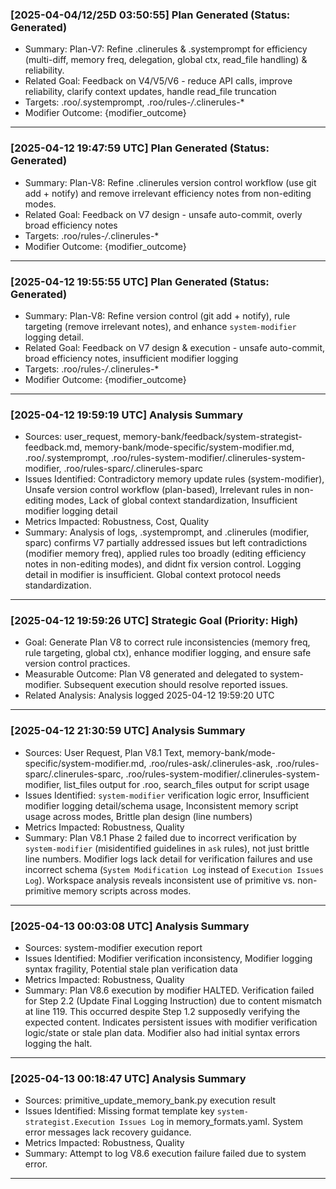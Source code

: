 ### [2025-04-04/12/25D 03:50:55] Plan Generated (Status: Generated)
- Summary: Plan-V7: Refine .clinerules & .systemprompt for efficiency (multi-diff, memory freq, delegation, global ctx, read_file handling) & reliability.
- Related Goal: Feedback on V4/V5/V6 - reduce API calls, improve reliability, clarify context updates, handle read_file truncation
- Targets: .roo/.systemprompt, .roo/rules-*/*.clinerules-*
- Modifier Outcome: {modifier_outcome}
---

### [2025-04-12 19:47:59 UTC] Plan Generated (Status: Generated)
- Summary: Plan-V8: Refine .clinerules version control workflow (use git add + notify) and remove irrelevant efficiency notes from non-editing modes.
- Related Goal: Feedback on V7 design - unsafe auto-commit, overly broad efficiency notes
- Targets: .roo/rules-*/*.clinerules-*
- Modifier Outcome: {modifier_outcome}
---

### [2025-04-12 19:55:55 UTC] Plan Generated (Status: Generated)
- Summary: Plan-V8: Refine version control (git add + notify), rule targeting (remove irrelevant notes), and enhance `system-modifier` logging detail.
- Related Goal: Feedback on V7 design & execution - unsafe auto-commit, broad efficiency notes, insufficient modifier logging
- Targets: .roo/rules-*/*.clinerules-*
- Modifier Outcome: {modifier_outcome}
---

### [2025-04-12 19:59:19 UTC] Analysis Summary
- Sources: user_request, memory-bank/feedback/system-strategist-feedback.md, memory-bank/mode-specific/system-modifier.md, .roo/.systemprompt, .roo/rules-system-modifier/.clinerules-system-modifier, .roo/rules-sparc/.clinerules-sparc
- Issues Identified: Contradictory memory update rules (system-modifier), Unsafe version control workflow (plan-based), Irrelevant rules in non-editing modes, Lack of global context standardization, Insufficient modifier logging detail
- Metrics Impacted: Robustness, Cost, Quality
- Summary: Analysis of logs, .systemprompt, and .clinerules (modifier, sparc) confirms V7 partially addressed issues but left contradictions (modifier memory freq), applied rules too broadly (editing efficiency notes in non-editing modes), and didnt fix version control. Logging detail in modifier is insufficient. Global context protocol needs standardization.
---

### [2025-04-12 19:59:26 UTC] Strategic Goal (Priority: High)
- Goal: Generate Plan V8 to correct rule inconsistencies (memory freq, rule targeting, global ctx), enhance modifier logging, and ensure safe version control practices.
- Measurable Outcome: Plan V8 generated and delegated to system-modifier. Subsequent execution should resolve reported issues.
- Related Analysis: Analysis logged 2025-04-12 19:59:20 UTC
---

### [2025-04-12 21:30:59 UTC] Analysis Summary
- Sources: User Request, Plan V8.1 Text, memory-bank/mode-specific/system-modifier.md, .roo/rules-ask/.clinerules-ask, .roo/rules-sparc/.clinerules-sparc, .roo/rules-system-modifier/.clinerules-system-modifier, list_files output for .roo, search_files output for script usage
- Issues Identified: `system-modifier` verification logic error, Insufficient modifier logging detail/schema usage, Inconsistent memory script usage across modes, Brittle plan design (line numbers)
- Metrics Impacted: Robustness, Quality
- Summary: Plan V8.1 Phase 2 failed due to incorrect verification by `system-modifier` (misidentified guidelines in `ask` rules), not just brittle line numbers. Modifier logs lack detail for verification failures and use incorrect schema (`System Modification Log` instead of `Execution Issues Log`). Workspace analysis reveals inconsistent use of primitive vs. non-primitive memory scripts across modes.
---

### [2025-04-13 00:03:08 UTC] Analysis Summary
- Sources: system-modifier execution report
- Issues Identified: Modifier verification inconsistency, Modifier logging syntax fragility, Potential stale plan verification data
- Metrics Impacted: Robustness, Quality
- Summary: Plan V8.6 execution by modifier HALTED. Verification failed for Step 2.2 (Update Final Logging Instruction) due to content mismatch at line 119. This occurred despite Step 1.2 supposedly verifying the expected content. Indicates persistent issues with modifier verification logic/state or stale plan data. Modifier also had initial syntax errors logging the halt.
---

### [2025-04-13 00:18:47 UTC] Analysis Summary
- Sources: primitive_update_memory_bank.py execution result
- Issues Identified: Missing format template key `system-strategist.Execution Issues Log` in memory_formats.yaml. System error messages lack recovery guidance.
- Metrics Impacted: Robustness, Quality
- Summary: Attempt to log V8.6 execution failure failed due to system error.
---
